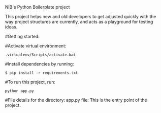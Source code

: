 NIB's Python Boilerplate project

This project helps new and old developers to get adjusted quickly with the way project structures are currently, and acts as a playground for testing ideas.

#Getting started:

#Activate virtual environment:
````
.virtualenv/Scripts/activate.bat
````

#Install dependencies by running:
````
$ pip install -r requirements.txt
````

#To run this project, run: 
````
python app.py
````

#File details for the directory:
app.py file:
This is the entry point of the project.